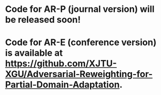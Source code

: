 # Code for AR-P (journal version) will be released soon!
# Code for AR-E (conference version) is available at https://github.com/XJTU-XGU/Adversarial-Reweighting-for-Partial-Domain-Adaptation.
